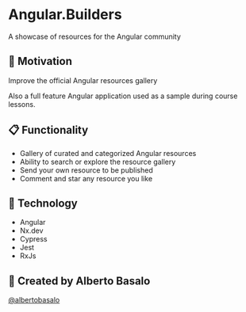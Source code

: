 # Angular.Builders

A showcase of resources for the Angular community

## 🎯 Motivation

Improve the official Angular resources gallery

Also a full feature Angular application used as a sample during course lessons.

## 📋 Functionality

- Gallery of curated and categorized Angular resources
- Ability to search or explore the resource gallery
- Send your own resource to be published
- Comment and star any resource you like

## 🧰 Technology

- Angular
- Nx.dev
- Cypress
- Jest
- RxJs

## 👨 Created by Alberto Basalo
[@albertobasalo](https://twitter.com/albertobasalo)

